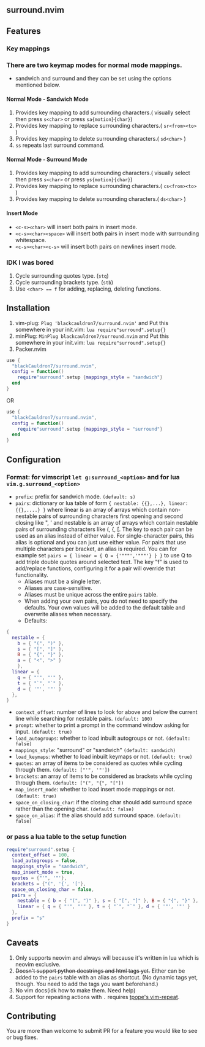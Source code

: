 ## surround.nvim

## Features

### Key mappings

### There are two keymap modes for normal mode mappings.

- sandwich and surround and they can be set using the options mentioned below.

#### Normal Mode - Sandwich Mode

1. Provides key mapping to add surrounding characters.( visually select then press `s<char>` or press `sa{motion}{char}`)
2. Provides key mapping to replace surrounding characters.( `sr<from><to>` )
3. Provides key mapping to delete surrounding characters.( `sd<char>` )
4. `ss` repeats last surround command.

#### Normal Mode - Surround Mode

1. Provides key mapping to add surrounding characters.( visually select then press `s<char>` or press `ys{motion}{char}`)
2. Provides key mapping to replace surrounding characters.( `cs<from><to>` )
3. Provides key mapping to delete surrounding characters.( `ds<char>` )

#### Insert Mode

- `<c-s><char>` will insert both pairs in insert mode.
- `<c-s><char><space>` will insert both pairs in insert mode with surrounding whitespace.
- `<c-s><char><c-s>` will insert both pairs on newlines insert mode.

### IDK I was bored

1. Cycle surrounding quotes type. (`stq`)
1. Cycle surrounding brackets type. (`stb`)
1. Use `<char> == f` for adding, replacing, deleting functions.

## Installation

1. vim-plug: `Plug 'blackcauldron7/surround.nvim'` and Put this somewhere in your init.vim: `lua require"surround".setup{}`
1. minPlug: `MinPlug blackcauldron7/surround.nvim` and Put this somewhere in your init.vim: `lua require"surround".setup{}`
1. Packer.nvim

```lua
use {
  "blackCauldron7/surround.nvim",
  config = function()
    require"surround".setup {mappings_style = "sandwich"}
  end
}
```

OR

```lua
use {
  "blackCauldron7/surround.nvim",
  config = function()
    require"surround".setup {mappings_style = "surround"}
  end
}
```



## Configuration

### Format: for **vimscript** `let g:surround_<option>` and for **lua** `vim.g.surround_<option>`

- `prefix`: prefix for sandwich mode. `(default: s)`
- `pairs`: dictionary or lua table of form `{ nestable: {{},...}, linear: {{},....} }` where linear is an array of arrays which contain non-nestable pairs of surrounding characters first opening and second closing like ", ' and nestable is an array of arrays which contain nestable pairs of surrounding characters like (, {, [. The key to each pair can be used as an alias instead of either value. For single-character pairs, this alias is optional and you can just use either value. For pairs that use multiple characters per bracket, an alias is required. You can for example set ```pairs = { linear = { Q = {'"""','"""'} } }``` to use Q to add triple double quotes around selected text. The key "f" is used to add/replace functions, configuring it for a pair will override that functionality.
  + Aliases must be a single letter.
  + Aliases are case-sensitive.
  + Aliases must be unique across the entire `pairs` table.
  + When adding your own pairs, you do not need to specify the defaults. Your own values will be added to the default table and overwrite aliases when necessary.
  + Defaults:
```lua
{
  nestable = {
    b = { "(", ")" },
    s = { "[", "]" },
    B = { "{", "}" },
    a = { "<", ">" }
    },
  linear = {
    q = { "'", "'" },
    t = { "`", "`" },
    d = { '"', '"' }
  },
}
```
- `context_offset`: number of lines to look for above and below the current line while searching for nestable pairs. `(default: 100)`
- `prompt`: whether to print a prompt in the command window asking for input. `(default: true)`
- `load_autogroups`: whether to load inbuilt autogroups or not. `(default: false)`
- `mappings_style`: "surround" or "sandwich" `(default: sandwich)`
- `load_keymaps`: whether to load inbuilt keymaps or not. `(default: true)`
- `quotes`: an array of items to be considered as quotes while cycling through them. `(default: ["'", '"'])`
- `brackets`: an array of items to be considered as brackets while cycling through them. `(default: ["(", "{", "["])`
- `map_insert_mode`: whether to load insert mode mappings or not. `(default: true)`
- `space_on_closing_char`: if the closing char should add surround space rather than the opening char. `(default: false)`
- `space_on_alias`: if the alias should add surround space. `(default: false)`

### or pass a lua table to the setup function

```lua
require"surround".setup {
  context_offset = 100,
  load_autogroups = false,
  mappings_style = "sandwich",
  map_insert_mode = true,
  quotes = {"'", '"'},
  brackets = {"(", '{', '['},
  space_on_closing_char = false,
  pairs = {
    nestable = { b = { "(", ")" }, s = { "[", "]" }, B = { "{", "}" }, a = { "<", ">" } },
    linear = { q = { "'", "'" }, t = { "`", "`" }, d = { '"', '"' }
  },
  prefix = "s"
}
```

## Caveats

1. Only supports neovim and always will because it's written in lua which is neovim exclusive.
1. ~~Doesn't support python docstrings and html tags yet.~~ Either can be added to the `pairs` table with an alias as shortcut. (No dynamic tags yet, though. You need to add the tags you want beforehand.)
1. No vim docs(idk how to make them. Need help)
1. Support for repeating actions with `.` requires [tpope's vim-repeat](https://github.com/tpope/vim-repeat).

## Contributing

You are more than welcome to submit PR for a feature you would like to see or bug fixes.
